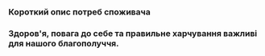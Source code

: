 ### Короткий опис потреб споживача
### Здоров'я, повага до себе та правильне харчування важливі для нашого благополуччя.
